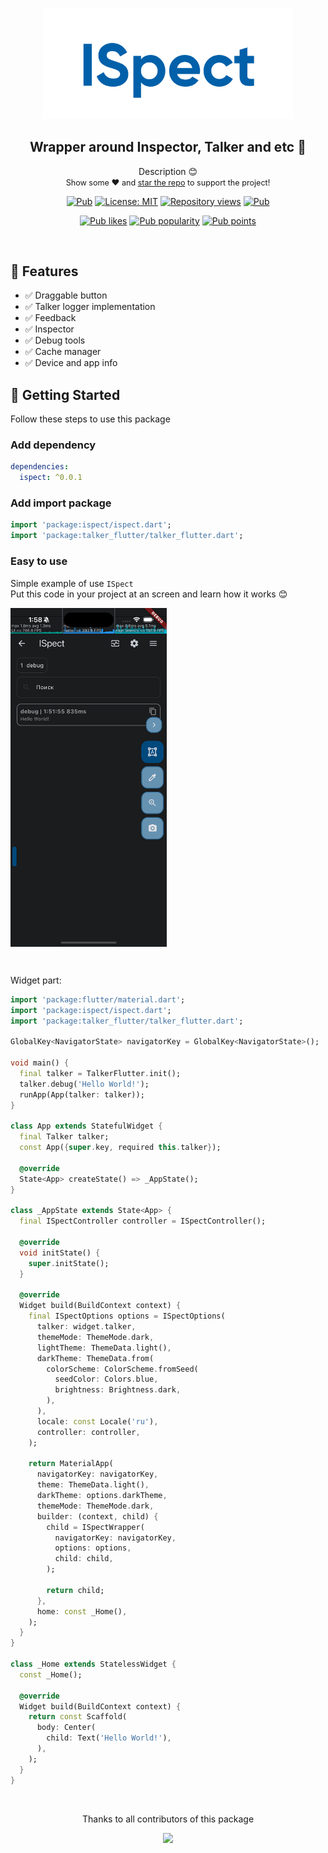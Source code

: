 <div align="center">
<p align="center">
    <a href="https://github.com/K1yoshiSho/ispect" align="center">
        <img src="https://github.com/K1yoshiSho/ispect/blob/main/assets/ispect.png?raw=true" width="400px">
    </a>
</p>
</div>

<h2 align="center"> Wrapper around Inspector, Talker and etc 🚀 </h2>

<p align="center">
Description 😊
   <br>
   <span style="font-size: 0.9em"> Show some ❤️ and <a href="https://github.com/K1yoshiSho/ispect.git">star the repo</a> to support the project! </span>
</p>

<p align="center">
  <a href="https://pub.dev/packages/ispect"><img src="https://img.shields.io/pub/v/ispect.svg" alt="Pub"></a>
  <a href="https://opensource.org/licenses/MIT"><img src="https://img.shields.io/badge/license-MIT-blue.svg" alt="License: MIT"></a>
  <a href="https://github.com/K1yoshiSho/ispect"><img src="https://hits.dwyl.com/K1yoshiSho/ispect.svg?style=flat" alt="Repository views"></a>
  <a href="https://github.com/K1yoshiSho/ispect"><img src="https://img.shields.io/github/stars/K1yoshiSho/ispect?style=social" alt="Pub"></a>
</p>
<p align="center">
  <a href="https://pub.dev/packages/ispect/score"><img src="https://img.shields.io/pub/likes/ispect?logo=flutter" alt="Pub likes"></a>
  <a href="https://pub.dev/packages/ispect/score"><img src="https://img.shields.io/pub/popularity/ispect?logo=flutter" alt="Pub popularity"></a>
  <a href="https://pub.dev/packages/ispect/score"><img src="https://img.shields.io/pub/points/ispect?logo=flutter" alt="Pub points"></a>
</p>

<br>

## 📌 Features

- ✅ Draggable button
- ✅ Talker logger implementation
- ✅ Feedback
- ✅ Inspector
- ✅ Debug tools
- ✅ Cache manager
- ✅ Device and app info

## 📌 Getting Started
Follow these steps to use this package

### Add dependency

```yaml
dependencies:
  ispect: ^0.0.1
```

### Add import package

```dart
import 'package:ispect/ispect.dart';
import 'package:talker_flutter/talker_flutter.dart';
```

### Easy to use
Simple example of use `ISpect`<br>
Put this code in your project at an screen and learn how it works 😊

<div style="display: flex; flex-direction: row; align-items: flex-start; justify-content: flex-start;">
  <img src="https://github.com/K1yoshiSho/ispect/blob/main/assets/screenshot.png?raw=true"
  alt="ISpect's example" width="250" style="margin-right: 10px;"/>
</div>

&nbsp;

Widget part:
```dart
import 'package:flutter/material.dart';
import 'package:ispect/ispect.dart';
import 'package:talker_flutter/talker_flutter.dart';

GlobalKey<NavigatorState> navigatorKey = GlobalKey<NavigatorState>();

void main() {
  final talker = TalkerFlutter.init();
  talker.debug('Hello World!');
  runApp(App(talker: talker));
}

class App extends StatefulWidget {
  final Talker talker;
  const App({super.key, required this.talker});

  @override
  State<App> createState() => _AppState();
}

class _AppState extends State<App> {
  final ISpectController controller = ISpectController();

  @override
  void initState() {
    super.initState();
  }

  @override
  Widget build(BuildContext context) {
    final ISpectOptions options = ISpectOptions(
      talker: widget.talker,
      themeMode: ThemeMode.dark,
      lightTheme: ThemeData.light(),
      darkTheme: ThemeData.from(
        colorScheme: ColorScheme.fromSeed(
          seedColor: Colors.blue,
          brightness: Brightness.dark,
        ),
      ),
      locale: const Locale('ru'),
      controller: controller,
    );

    return MaterialApp(
      navigatorKey: navigatorKey,
      theme: ThemeData.light(),
      darkTheme: options.darkTheme,
      themeMode: ThemeMode.dark,
      builder: (context, child) {
        child = ISpectWrapper(
          navigatorKey: navigatorKey,
          options: options,
          child: child,
        );

        return child;
      },
      home: const _Home(),
    );
  }
}

class _Home extends StatelessWidget {
  const _Home();

  @override
  Widget build(BuildContext context) {
    return const Scaffold(
      body: Center(
        child: Text('Hello World!'),
      ),
    );
  }
}

```

<br>
<div align="center" >
  <p>Thanks to all contributors of this package</p>
  <a href="https://github.com/K1yoshiSho/ispect/graphs/contributors">
    <img src="https://contrib.rocks/image?repo=K1yoshiSho/ispect" />
  </a>
</div>
<br>